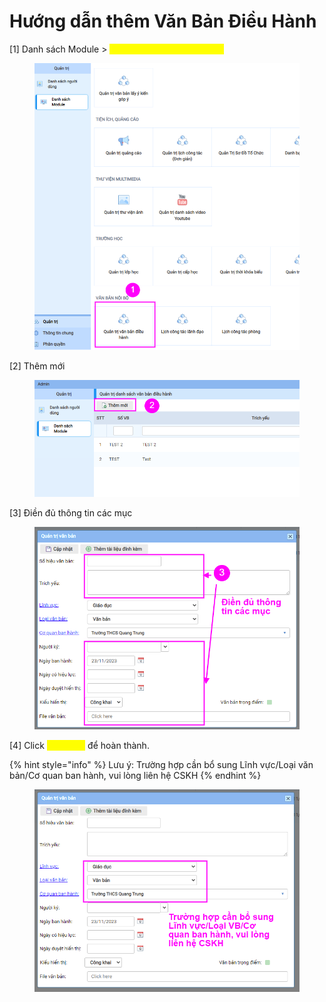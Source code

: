 # Hướng dẫn thêm Văn Bản Điều Hành

\[1] Danh sách Module > <mark style="color:yellow;">**Quản trị văn bản điều hành**</mark>

<figure><img src="../.gitbook/assets/image (114).png" alt=""><figcaption></figcaption></figure>

\[2] Thêm mới

<figure><img src="../.gitbook/assets/image (116).png" alt=""><figcaption></figcaption></figure>

\[3] Điền đủ thông tin các mục

<figure><img src="../.gitbook/assets/image (117).png" alt=""><figcaption></figcaption></figure>

\[4] Click <mark style="color:yellow;">**Cập nhật**</mark> để hoàn thành.



{% hint style="info" %}
Lưu ý: Trường hợp cần bổ sung Lĩnh vực/Loại văn bản/Cơ quan ban hành, vui lòng liên hệ CSKH
{% endhint %}

<figure><img src="../.gitbook/assets/image (118).png" alt=""><figcaption></figcaption></figure>



